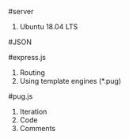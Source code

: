 #server
1. Ubuntu 18.04 LTS

#JSON

#express.js
1. Routing
2. Using template engines (*.pug)

#pug.js
1. Iteration
2. Code
3. Comments
